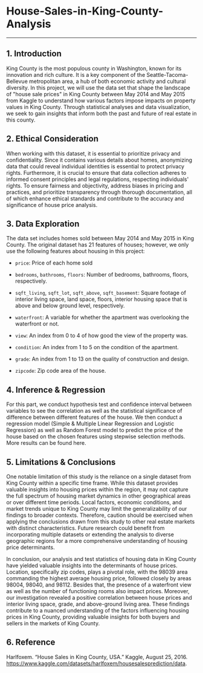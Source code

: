 # House-Sales-in-King-County-Analysis
---

## 1. Introduction

King County is the most populous county in Washington, known for its innovation and rich culture. It is a key component of the Seattle-Tacoma-Bellevue metropolitan area, a hub of both economic activity and cultural diversity. In this project, we will use the data set that shape the landscape of "house sale prices" in King County between May 2014 and May 2015 from Kaggle to understand how various factors impose impacts on property values in King County. Through statistical analyses and data visualization, we seek to gain insights that inform both the past and future of real estate in this county. 

## 2. Ethical Consideration

When working with this dataset, it is essential to prioritize privacy and confidentiality. Since it contains various details about homes, anonymizing data that could reveal individual identities is essential to protect privacy rights. Furthermore, it is crucial to ensure that data collection adheres to informed consent principles and legal regulations, respecting individuals' rights. To ensure fairness and objectivity, address biases in pricing and practices, and prioritize transparency through thorough documentation, all of which enhance ethical standards and contribute to the accuracy and significance of house price analysis.

## 3. Data Exploration

The data set includes homes sold between May 2014 and May 2015 in King County. The original dataset has 21 features of houses; however, we only use the following features about housing in this project:

- `price`: Price of each home sold

- `bedrooms`, `bathrooms`, `floors`: Number of bedrooms, bathrooms, floors, respectively.

- `sqft_living`, `sqft_lot`, `sqft_above`, `sqft_basement`: Square footage of interior living space, land space, floors, interior housing space that is above and below ground level, respectively.

- `waterfront`: A variable for whether the apartment was overlooking the waterfront or not.

- `view`: An index from 0 to 4 of how good the view of the property was.

- `condition`: An index from 1 to 5 on the condition of the apartment.

- `grade`: An index from 1 to 13 on the quality of construction and design.

- `zipcode`: Zip code area of the house.

## 4. Inference & Regression
For this part, we conduct hypothesis test and confidence interval between variables to see the correlation as well as the statistical significance of difference between different features of the house. We then conduct a regression model (Simple & Multiple Linear Regression and Logistic Regression) as well as Random Forest model to predict the price of the house based on the chosen features using stepwise selection methods. More results can be found here.

## 5. Limitations & Conclusions

One notable limitation of this study is the reliance on a single dataset from King County within a specific time frame. While this dataset provides valuable insights into housing prices within the region, it may not capture the full spectrum of housing market dynamics in other geographical areas or over different time periods. Local factors, economic conditions, and market trends unique to King County may limit the generalizability of our findings to broader contexts. Therefore, caution should be exercised when applying the conclusions drawn from this study to other real estate markets with distinct characteristics. Future research could benefit from incorporating multiple datasets or extending the analysis to diverse geographic regions for a more comprehensive understanding of housing price determinants.

In conclusion, our analysis and test statistics of housing data in King County have yielded valuable insights into the determinants of house prices. Location, specifically zip codes, plays a pivotal role, with the 98039 area commanding the highest average housing price, followed closely by areas 98004, 98040, and 98112. Besides that, the presence of a waterfront view as well as the number of functioning rooms also impact prices. Moreover, our investigation revealed a positive correlation between house prices and interior living space, grade, and above-ground living area. These findings contribute to a nuanced understanding of the factors influencing housing prices in King County, providing valuable insights for both buyers and sellers in the markets of King County.

## 6. Reference
Harlfoxem. “House Sales in King County, USA.” Kaggle, August 25, 2016. https://www.kaggle.com/datasets/harlfoxem/housesalesprediction/data.  
